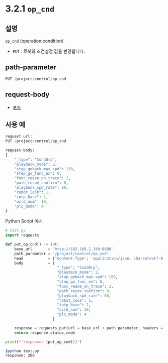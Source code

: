 # 3.2.1 `op_cnd`

## 설명

`op_cnd` (operation condition)

- `PUT` : 로봇의 조건설정 값을 변경합니다.

## path-parameter

```python
PUT /project/control/op_cnd
```

## request-body

- [포즈](/99-schema/op_cnd.md)


## 사용 예

```python
request url:
PUT /project/control/op_cnd

request-body:
{
    "_type": "CondGrp",
    "playback_mode": 2,
    "step_goback_max_spd": 130,
    "step_go_func_ex": 0,
    "func_reexe_on_trace": 2,
    "path_recov_confirm": 0,
    "playback_spd_rate": 80,
    "robot_lock": 1,
    "intp_base": 1,
    "ucrd_num": 19,
    "plc_mode": 4
}
```

Python Script 예시

```python
# test.py
import requests 

def put_op_cnd() -> int:
    base_url       = 'http://192.168.1.150:8888'
    path_parameter = '/project/control/op_cnd'
    head           = {'Content-Type': 'application/json; charset=utf-8'}
    body           = { 
                       "_type": "CondGrp",
                       "playback_mode": 2,
                       "step_goback_max_spd": 190,
                       "step_go_func_ex": 0,
                       "func_reexe_on_trace": 2,
                       "path_recov_confirm": 0,
                       "playback_spd_rate": 80,
                       "robot_lock": 1,
                       "intp_base": 1,
                       "ucrd_num": 19,
                       "plc_mode": 4 
                     }

    response = requests.put(url = base_url + path_parameter, headers = head,  json = body)
    return response.status_code

print(f"response: {put_op_cnd()}")
```
```sh
$python test.py
response: 200 
```
